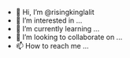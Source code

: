- 👋 Hi, I’m @risingkinglalit
- 👀 I’m interested in ...
- 🌱 I’m currently learning ...
- 💞️ I’m looking to collaborate on ...
- 📫 How to reach me ...

<!---
risingkinglalit/risingkinglalit is a ✨ special ✨ repository because its `README.md` (this file) appears on your GitHub profile.
You can click the Preview link to take a look at your changes.
--->
